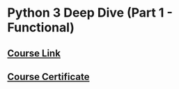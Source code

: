 # Python 3 Deep Dive (Part 1 - Functional)

## [Course Link](https://www.udemy.com/course/python-3-deep-dive-part-1/)

## [Course Certificate]()

